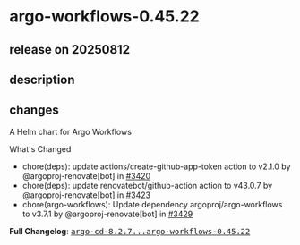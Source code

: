 # argo-workflows-0.45.22

## release on 20250812
## description
## changes
A Helm chart for Argo Workflows

What's Changed

* chore(deps): update actions/create-github-app-token action to v2.1.0 by @argoproj-renovate[bot] in <a class="issue-link js-issue-link" data-error-text="Failed to load title" data-id="3305480352" data-permission-text="Title is private" data-url="https://github.com/argoproj/argo-helm/issues/3420" data-hovercard-type="pull_request" data-hovercard-url="/argoproj/argo-helm/pull/3420/hovercard" href="https://github.com/argoproj/argo-helm/pull/3420">#3420</a>
* chore(deps): update renovatebot/github-action action to v43.0.7 by @argoproj-renovate[bot] in <a class="issue-link js-issue-link" data-error-text="Failed to load title" data-id="3308337090" data-permission-text="Title is private" data-url="https://github.com/argoproj/argo-helm/issues/3423" data-hovercard-type="pull_request" data-hovercard-url="/argoproj/argo-helm/pull/3423/hovercard" href="https://github.com/argoproj/argo-helm/pull/3423">#3423</a>
* chore(argo-workflows): Update dependency argoproj/argo-workflows to v3.7.1 by @argoproj-renovate[bot] in <a class="issue-link js-issue-link" data-error-text="Failed to load title" data-id="3312839080" data-permission-text="Title is private" data-url="https://github.com/argoproj/argo-helm/issues/3429" data-hovercard-type="pull_request" data-hovercard-url="/argoproj/argo-helm/pull/3429/hovercard" href="https://github.com/argoproj/argo-helm/pull/3429">#3429</a>

<strong>Full Changelog</strong>: <a class="commit-link" href="https://github.com/argoproj/argo-helm/compare/argo-cd-8.2.7...argo-workflows-0.45.22"><tt>argo-cd-8.2.7...argo-workflows-0.45.22</tt></a>

